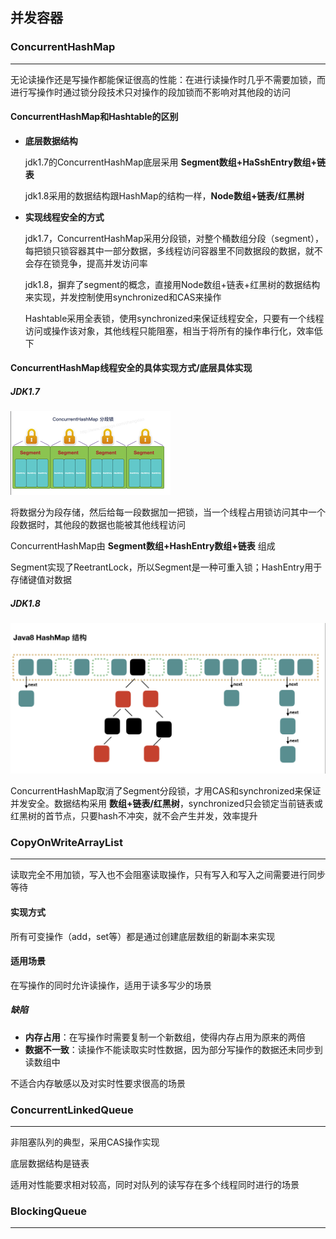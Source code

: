 ## 并发容器

### ConcurrentHashMap

---

无论读操作还是写操作都能保证很高的性能：在进行读操作时几乎不需要加锁，而进行写操作时通过锁分段技术只对操作的段加锁而不影响对其他段的访问

#### ConcurrentHashMap和Hashtable的区别

* **底层数据结构**

  jdk1.7的ConcurrentHashMap底层采用 **Segment数组+HaSshEntry数组+链表**

  jdk1.8采用的数据结构跟HashMap的结构一样，**Node数组+链表/红黑树**

* **实现线程安全的方式**

  jdk1.7，ConcurrentHashMap采用分段锁，对整个桶数组分段（segment），每把锁只锁容器其中一部分数据，多线程访问容器里不同数据段的数据，就不会存在锁竞争，提高并发访问率

  jdk1.8，摒弃了segment的概念，直接用Node数组+链表+红黑树的数据结构来实现，并发控制使用synchronized和CAS来操作

  Hashtable采用全表锁，使用synchronized来保证线程安全，只要有一个线程访问或操作该对象，其他线程只能阻塞，相当于将所有的操作串行化，效率低下

#### ConcurrentHashMap线程安全的具体实现方式/底层具体实现

##### JDK1.7

<img src="https://raw.githubusercontent.com/whn961227/images/master/data/20200708150849.png" style="zoom: 25%;" />

将数据分为段存储，然后给每一段数据加一把锁，当一个线程占用锁访问其中一个段数据时，其他段的数据也能被其他线程访问

ConcurrentHashMap由 **Segment数组+HashEntry数组+链表** 组成

Segment实现了ReetrantLock，所以Segment是一种可重入锁；HashEntry用于存储键值对数据

##### JDK1.8

![image-20200708151203675](https://raw.githubusercontent.com/whn961227/images/master/data/image-20200708151203675.png)

ConcurrentHashMap取消了Segment分段锁，才用CAS和synchronized来保证并发安全。数据结构采用 **数组+链表/红黑树**，synchronized只会锁定当前链表或红黑树的首节点，只要hash不冲突，就不会产生并发，效率提升



### CopyOnWriteArrayList

---

读取完全不用加锁，写入也不会阻塞读取操作，只有写入和写入之间需要进行同步等待

#### 实现方式

所有可变操作（add，set等）都是通过创建底层数组的新副本来实现

#### 适用场景

在写操作的同时允许读操作，适用于读多写少的场景

##### 缺陷

* **内存占用**：在写操作时需要复制一个新数组，使得内存占用为原来的两倍
* **数据不一致**：读操作不能读取实时性数据，因为部分写操作的数据还未同步到读数组中

不适合内存敏感以及对实时性要求很高的场景



### ConcurrentLinkedQueue

---

非阻塞队列的典型，采用CAS操作实现

底层数据结构是链表

适用对性能要求相对较高，同时对队列的读写存在多个线程同时进行的场景



### BlockingQueue

---

